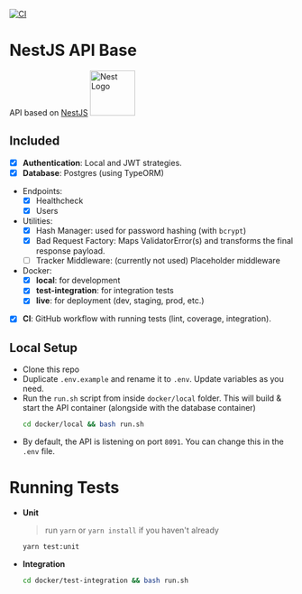 [![CI](https://github.com/iniva/nestjs-api-base/actions/workflows/ci.yml/badge.svg)](https://github.com/iniva/nestjs-api-base/actions/workflows/ci.yml)

# NestJS API Base
API based on [NestJS](https://nestjs.com) <img src="https://nestjs.com/img/logo_text.svg" width="80" alt="Nest Logo" />

## Included
- [x] **Authentication**: Local and JWT strategies.
- [x] **Database**: Postgres (using TypeORM)
- Endpoints:
  - [x] Healthcheck
  - [x] Users
- Utilities:
  - [x] Hash Manager: used for password hashing (with `bcrypt`)
  - [x] Bad Request Factory: Maps ValidatorError(s) and transforms the final response payload.
  - [ ] Tracker Middleware: (currently not used) Placeholder middleware
- Docker:
  - [x] **local**: for development
  - [x] **test-integration**: for integration tests
  - [x] **live**: for deployment (dev, staging, prod, etc.)
- [x] **CI**: GitHub workflow with running tests (lint, coverage, integration).

## Local Setup
- Clone this repo
- Duplicate `.env.example` and rename it to `.env`. Update variables as you need.
- Run the `run.sh` script from inside `docker/local` folder. This will build & start the API container (alongside with the database container)
  ```sh
  cd docker/local && bash run.sh
  ```
- By default, the API is listening on port `8091`. You can change this in the `.env` file.

# Running Tests
- **Unit**
  > run `yarn` or `yarn install` if you haven't already
  ```sh
  yarn test:unit
  ```
- **Integration**
  ```sh
  cd docker/test-integration && bash run.sh
  ```
